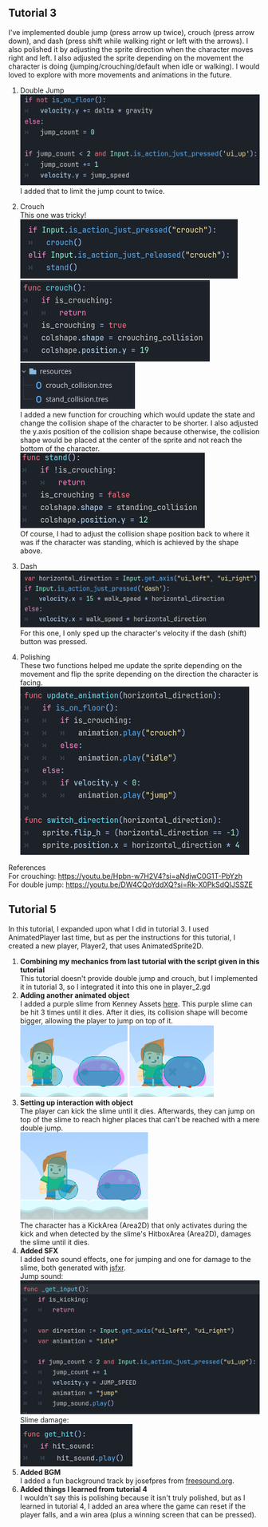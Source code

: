 <h2>Tutorial 3</h2>

I've implemented double jump (press arrow up twice), crouch (press arrow down), and dash (press shift while walking right or left with the arrows). I also polished it by adjusting the sprite direction when the character moves right and left. I also adjusted the sprite depending on the movement the character is doing (jumping/crouching/default when idle or walking). I would loved to explore with more movements and animations in the future.

1. Double Jump
![alt text](image.png)<br>
I added that to limit the jump count to twice.

2. Crouch<br>
This one was tricky!<br>
![alt text](image-2.png)<br>
![alt text](image-3.png)<br>
![alt text](image-1.png)<br>
I added a new function for crouching which would update the state and change the collision shape of the character to be shorter. I also adjusted the y.axis position of the collision shape because otherwise, the collision shape would be placed at the center of the sprite and not reach the bottom of the character.<br>
![alt text](image-4.png)<br>
Of course, I had to adjust the collision shape position back to where it was if the character was standing, which is achieved by the shape above.

3. Dash<br>
![alt text](image-5.png)<br>
For this one, I only sped up the character's velocity if the dash (shift) button was pressed.

4. Polishing<br>
These two functions helped me update the sprite depending on the movement and flip the sprite depending on the direction the character is facing.
![alt text](image-6.png)

References<br>
For crouching: https://youtu.be/Hpbn-w7H2V4?si=aNdjwC0G1T-PbYzh <br>
For double jump: https://youtu.be/DW4CQoYddXQ?si=Rk-X0PkSdQlJSSZE

<h2>Tutorial 5</h2>
In this tutorial, I expanded upon what I did in tutorial 3. I used AnimatedPlayer last time, but as per the instructions for this tutorial, I created a new player, Player2, that uses AnimatedSprite2D.

1. **Combining my mechanics from last tutorial with the script given in this tutorial**<br>
This tutorial doesn't provide double jump and crouch, but I implemented it in tutorial 3, so I integrated it into this one in player_2.gd
2. **Adding another animated object**<br>
I added a purple slime from Kenney Assets [here](https://kenney.nl/assets/platformer-pack-redux). This purple slime can be hit 3 times until it dies. After it dies, its collision shape will become bigger, allowing the player to jump on top of it.<br>
![alt text](image-9.png) ![alt text](image-8.png)
3. **Setting up interaction with object**<br>
The player can kick the slime until it dies. Afterwards, they can jump on top of the slime to reach higher places that can't be reached with a mere double jump.<br>
![alt text](image-10.png)<br>
The character has a KickArea (Area2D) that only activates during the kick and when detected by the slime's HitboxArea (Area2D), damages the slime until it dies.
4. **Added SFX**<br>
I added two sound effects, one for jumping and one for damage to the slime, both generated with [jsfxr](https://sfxr.me/).<br>
Jump sound:<br>
![alt text](image-12.png)<br>
Slime damage:<br>
![alt text](image-11.png)<br>
5. **Added BGM**<br>
I added a fun background track by josefpres from [freesound.org](https://freesound.org/people/josefpres/sounds/792323/).
6. **Added things I learned from tutorial 4**<br>
I wouldn't say this is polishing because it isn't truly polished, but as I learned in tutorial 4, I added an area where the game can reset if the player falls, and a win area (plus a winning screen that can be pressed).

